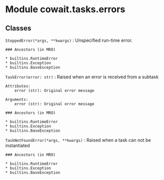 Module cowait.tasks.errors
==========================

Classes
-------

`StoppedError(*args, **kwargs)`
:   Unspecified run-time error.

    ### Ancestors (in MRO)

    * builtins.RuntimeError
    * builtins.Exception
    * builtins.BaseException

`TaskError(error: str)`
:   Raised when an error is received from a subtask
    
    Attributes:
        error (str): Original error message
    
    Arguments:
        error (str): Original error message

    ### Ancestors (in MRO)

    * builtins.RuntimeError
    * builtins.Exception
    * builtins.BaseException

`TaskNotFoundError(*args, **kwargs)`
:   Raised when a task can not be instantiated

    ### Ancestors (in MRO)

    * builtins.RuntimeError
    * builtins.Exception
    * builtins.BaseException